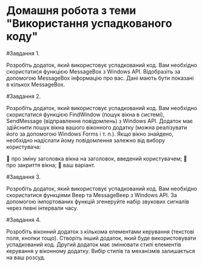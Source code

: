 # Домашня робота з теми "Використання успадкованого коду"

#Завдання 1.

Розробіть додаток, який використовує успадкований код. Вам 
необхідно скористатися функцією MessageBox з Windows API. 
Відобразіть за допомогою MessageBox інформацію про вас. Дані 
мають бути показані в кількох MessageBox.

#Завдання 2.

Розробіть додаток, який використовує успадкований код. Вам 
необхідно скористатися функцією FindWindow (пошук вікна в 
системі), SendMessage (відправлення повідомлень) з Windows 
API. Додаток має здійснити пошук вікна вашого віконного 
додатку (можна реалізувати його за допомогою Windows Forms і 
т. п.). Якщо вікно знайдено, необхідно надіслати йому 
повідомлення залежно від вибору користувача:

 про зміну заголовка вікна на заголовок, введений 
користувачем;
 про закриття вікна;
 ваш варіант.

#Завдання 3.

Розробіть додаток, який використовує успадкований код. Вам 
необхідно скористатися функціями Beep та MessageBeep з 
Windows API. За допомогою імпортованих функцій згенеруйте 
набір звукових сигналів через певні інтервали часу.

#Завдання 4.

Розробіть віконний додаток з кількома елементами керування 
(текстові поля, кнопки тощо). Створіть інший додаток, який буде 
використовувати успадкований код. Другий додаток має 
змінювати стилі елементів керування у віконному додатку. Вибір 
стилів та механізмів залишається на ваш розсуд.
